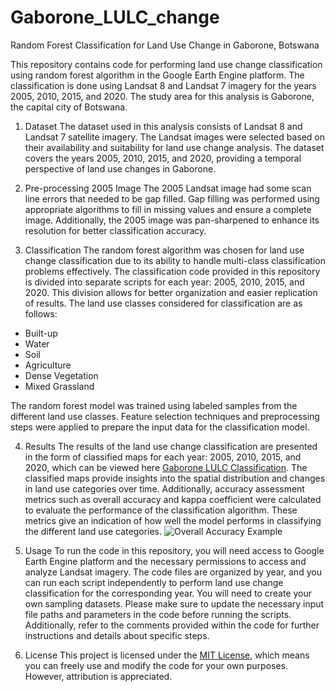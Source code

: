 # Gaborone_LULC_change

Random Forest Classification for Land Use Change in Gaborone, Botswana

This repository contains code for performing land use change classification using random forest algorithm in the Google Earth Engine platform.
The classification is done using Landsat 8 and Landsat 7 imagery for the years 2005, 2010, 2015, and 2020. The study area for this analysis is Gaborone, the capital city of Botswana.

1. Dataset
   The dataset used in this analysis consists of Landsat 8 and Landsat 7 satellite imagery. The Landsat images were selected based on their availability and suitability for land use change analysis. The dataset covers the years 2005, 2010, 2015, and 2020, providing a temporal perspective of land use changes in Gaborone.

2. Pre-processing
   2005 Image
   The 2005 Landsat image had some scan line errors that needed to be gap filled. Gap filling was performed using appropriate algorithms to fill in missing values and ensure a complete image. Additionally, the 2005 image was pan-sharpened to enhance its resolution for better classification accuracy.
3. Classification
   The random forest algorithm was chosen for land use change classification due to its ability to handle multi-class classification problems effectively.
   The classification code provided in this repository is divided into separate scripts for each year: 2005, 2010, 2015, and 2020. This division allows for better organization and easier replication of results. The land use classes considered for classification are as follows:

- Built-up
- Water
- Soil
- Agriculture
- Dense Vegetation
- Mixed Grassland

The random forest model was trained using labeled samples from the different land use classes. Feature selection techniques and preprocessing steps were applied to prepare the input data for the classification model.

4. Results
   The results of the land use change classification are presented in the form of classified maps for each year: 2005, 2010, 2015, and 2020, which can be viewed here [Gaborone LULC Classification](https://storymaps.com/stories/8f482da3617043c7ba24aa54ee844b42). The classified maps provide insights into the spatial distribution and changes in land use categories over time. Additionally, accuracy assessment metrics such as overall accuracy and kappa coefficient were calculated to evaluate the performance of the classification algorithm. These metrics give an indication of how well the model performs in classifying the different land use categories.
   ![Overall Accuracy Example](https://github.com/BoineeloMoyo/Gaborone_LULC_change/assets/82944675/d363a895-582a-4263-9450-6e792064a29a)
5. Usage
   To run the code in this repository, you will need access to Google Earth Engine platform and the necessary permissions to access and analyze Landsat imagery.
   The code files are organized by year, and you can run each script independently to perform land use change classification for the corresponding year. You will need to create your own sampling datasets.
   Please make sure to update the necessary input file paths and parameters in the code before running the scripts. Additionally, refer to the comments provided within the code for
   further instructions and details about specific steps.

6. License
   This project is licensed under the [MIT License](LICENSE), which means you can freely use and modify the code for your own purposes. However, attribution is appreciated.
